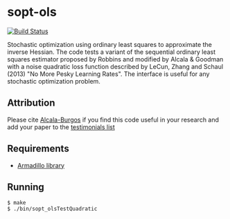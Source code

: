 sopt-ols
========

[![Build Status](https://travis-ci.org/vidalalcala/sopt-ols.svg?branch=master)](https://travis-ci.org/vidalalcala/sopt-ols)

Stochastic optimization using ordinary least squares to approximate the inverse Hessian. 
The code tests a variant of the sequential ordinary least squares estimator proposed by 
Robbins and modified by Alcala & Goodman with a noise quadratic loss function described
by LeCun, Zhang and Schaul (2013) "No More Pesky Learning Rates". The interface is useful 
for any stochastic optimization problem.

Attribution
------------

Please cite [Alcala-Burgos](http://gradworks.umi.com/35/24/3524127.html) if you find
this code useful in your research and add your paper to the 
[testimonials list](http://github.com/vidalalcala/affine-invariant-sopt/testimonial.md)

Requirements
------------

* [Armadillo library](http://arma.sourceforge.net/) 

Running
-------

    $ make
    $ ./bin/sopt_olsTestQuadratic
